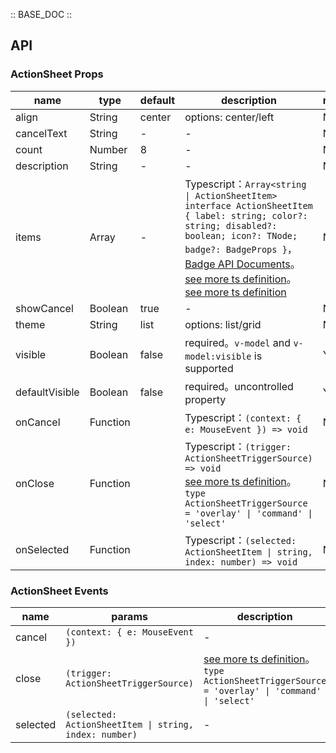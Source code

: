 :: BASE_DOC ::

## API

### ActionSheet Props

name | type | default | description | required
-- | -- | -- | -- | --
align | String | center | options: center/left | N
cancelText | String | - | \- | N
count | Number | 8 | \- | N
description | String | - | \- | N
items | Array | - | Typescript：`Array<string \| ActionSheetItem>` `interface ActionSheetItem { label: string; color?: string; disabled?: boolean; icon?: TNode; badge?: BadgeProps }`，[Badge API Documents](./badge?tab=api)。[see more ts definition](https://github.com/Tencent/tdesign-mobile-vue/blob/develop/src/common.ts)。[see more ts definition](https://github.com/Tencent/tdesign-mobile-vue/tree/develop/src/action-sheet/type.ts) | N
showCancel | Boolean | true | \- | N
theme | String | list | options: list/grid | N
visible | Boolean | false | required。`v-model` and `v-model:visible` is supported | Y
defaultVisible | Boolean | false | required。uncontrolled property | Y
onCancel | Function |  | Typescript：`(context: { e: MouseEvent }) => void`<br/> | N
onClose | Function |  | Typescript：`(trigger: ActionSheetTriggerSource) => void`<br/>[see more ts definition](https://github.com/Tencent/tdesign-mobile-vue/tree/develop/src/action-sheet/type.ts)。<br/>`type ActionSheetTriggerSource = 'overlay' \| 'command' \| 'select' `<br/> | N
onSelected | Function |  | Typescript：`(selected: ActionSheetItem \| string, index: number) => void`<br/> | N

### ActionSheet Events

name | params | description
-- | -- | --
cancel | `(context: { e: MouseEvent })` | \-
close | `(trigger: ActionSheetTriggerSource)` | [see more ts definition](https://github.com/Tencent/tdesign-mobile-vue/tree/develop/src/action-sheet/type.ts)。<br/>`type ActionSheetTriggerSource = 'overlay' \| 'command' \| 'select' `<br/>
selected | `(selected: ActionSheetItem \| string, index: number)` | \-

